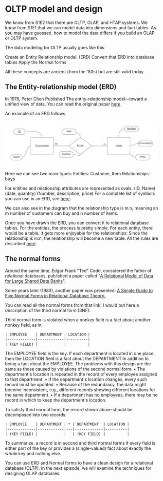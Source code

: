 # OLTP model and design

We know from S1E2 that there are OLTP, OLAP, and HTAP systems. We know from S1E1 that we can model data into dimensions and fact tables. As you may have guessed, how to model the data differs if you build an OLAP or OLTP system.

The data modeling for OLTP usually goes like this:

Create an Entity Relationship model. (ERD)
Convert that ERD into database tables
Apply the Normal forms

All these concepts are ancient (from the '80s) but are still valid today.

## The Entity-relationship model (ERD)

In 1976, Peter Chen Published The entity-relationship model—toward a unified view of data.
You can read the original paper [here](https://dl.acm.org/doi/10.1145/320434.320440).

An example of an ERD follows:

![ERD Example](/Season%201/S1E3/images/ERD1.png)

Here we can see two main types:
Entities: Customer, Item
Relationships: buys

For entities and relationship attributes are represented as ovals. (ID, Name) (date, quantity) (Number, description, price)
For a complete list of symbols you can use in an ERD, see [here](https://www.inf.usi.ch/faculty/soule/teaching/2014-spring/02_Modeling_Enterprise_With_ER_Diagrams.pdf).

We can also see in the diagram that the relationship type is m:n, meaning an m number of customers can buy and n number of items.

Once you have drawn the ERD, you can convert it to relational database tables. For the entities, the process is pretty simple. For each entity, there would be a table. It gets more enjoyable for the relationships:
Since the relationship is m:n, the relationship will become a new table.
All the rules are described [here](https://pressbooks.pub/cmiller1137/chapter/implementing-entity-relationship-diagrams/).

## The normal forms

Around the same time, Edgar Frank "Ted" Codd, considered the father of relational databases, published a paper called "[A Relational Model of Data for Large Shared Data Banks](https://www.seas.upenn.edu/~zives/03f/cis550/codd.pdf)".

Some years later (1983), another paper was presented: [A Simple Guide to Five Normal Forms in Relational Database Theory.](https://dl.acm.org/doi/10.1145/358024.358054).

You can read all the normal forms from that link; I would put here a description of the third normal form (3NF):

Third normal form is violated when a nonkey field is a fact about another nonkey field, as in

```
| EMPLOYEE    | DEPARTMENT | LOCATION |
|-------------|------------|----------|
| (KEY FIELD) |            |          |
```

The EMPLOYEE field is the key. If each department is located in one place, then the LOCATION field is a fact about the DEPARTMENT.In addition to being a fact about the EMPLOYEE.
The problems with this design are the same as those caused by violations of the second normal form.
• The department's location is repeated in the record of every employee assigned to that department.
• If the department's location changes, every such record must be updated.
• Because of the redundancy, the data might become inconsistent, e.g., different records showing different locations for the same department.
• If a department has no employees, there may be no record in which to keep the department's location.

To satisfy third normal form, the record shown above should be decomposed into two records:

```
| EMPLOYEE    | DEPARTMENT | * | DEPARTMENT  | LOCATION |
|-------------|------------|---|-------------|----------|
| (KEY FIELD) |            |   | (KEY FIELD) |          |
```

To summarize, a record is in second and third normal forms if every field is either part of the key or provides a (single-valued) fact about exactly the whole key and nothing else.

You can use ERD and Normal forms to have a clean design for a relational database (OLTP). In the next episode, we will examine the techniques for designing OLAP databases.

